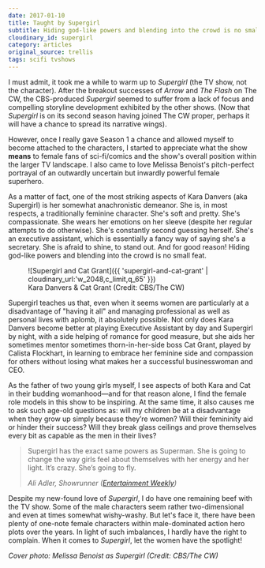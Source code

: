 ```yaml
---
date: 2017-01-10
title: Taught by Supergirl
subtitle: Hiding god-like powers and blending into the crowd is no small feat. Perhaps it's even harder when you're a woman. We can all learn a thing or two from the red-caped blonde from Krypton.
cloudinary_id: supergirl
category: articles
original_source: trellis
tags: scifi tvshows
---
```


I must admit, it took me a while to warm up to _Supergirl_ (the TV show, not the character). After the breakout successes of _Arrow_ and _The Flash_ on The CW, the CBS-produced _Supergirl_ seemed to suffer from a lack of focus and compelling storyline development exhibited by the other shows. (Now that _Supergirl_ is on its second season having joined The CW proper, perhaps it will have a chance to spread its narrative wings).

However, once I really gave Season 1 a chance and allowed myself to become attached to the characters, I started to appreciate what the show **means** to female fans of sci-fi/comics and the show's overall position within the larger TV landscape. I also came to love Melissa Benoist's pitch-perfect portrayal of an outwardly uncertain but inwardly powerful female superhero.

As a matter of fact, one of the most striking aspects of Kara Danvers (aka Supergirl) is her somewhat anachronistic demeanor. She is, in most respects, a traditionally feminine character. She's soft and pretty. She's compassionate.  She wears her emotions on her sleeve (despite her regular attempts to do otherwise). She's constantly second guessing herself. She's an executive assistant, which is essentially a fancy way of saying she's a secretary. She is afraid to shine, to stand out. And for good reason! Hiding god-like powers and blending into the crowd is no small feat.

<figure markdown="1">
  ![Supergirl and Cat Grant]({{ 'supergirl-and-cat-grant' | cloudinary_url:'w_2048,c_limit,q_65' }})
  <figcaption>Kara Danvers & Cat Grant (Credit: CBS/The CW)</figcaption>
</figure>

Supergirl teaches us that, even when it seems women are particularly at a disadvantage of "having it all" and managing professional as well as personal lives with aplomb, it absolutely possible. Not only does Kara Danvers become better at playing Executive Assistant by day and Supergirl by night, with a side helping of romance for good measure, but she aids her sometimes mentor sometimes thorn-in-her-side boss Cat Grant, played by Calista Flockhart, in learning to embrace her feminine side and compassion for others without losing what makes her a successful businesswoman and CEO.

As the father of two young girls myself, I see aspects of both Kara and Cat in their budding womanhood—and for that reason alone, I find the female role models in this show to be inspiring. At the same time, it also causes me to ask such age-old questions as: will my children be at a disadvantage when they grow up simply because they’re women? Will their femininity aid or hinder their success? Will they break glass ceilings and prove themselves every bit as capable as the men in their lives?

> Supergirl has the exact same powers as Superman. She is going to change the way girls feel about themselves with her energy and her light. It’s crazy. She’s going to fly.
>
> <footer><cite>Ali Adler, Showrunner (<a href="http://ew.com/article/2015/09/14/supergirl-3/" style="white-space: nowrap">Entertainment Weekly</a>)</cite></footer>

Despite my new-found love of _Supergirl_, I do have one remaining beef with the TV show. Some of the male characters seem rather two-dimensional and even at times somewhat wishy-washy. But let's face it, there have been plenty of one-note female characters within male-dominated action hero plots over the years. In light of such imbalances, I hardly have the right to complain. When it comes to _Supergirl_, let the women have the spotlight!


_Cover photo: Melissa Benoist as Supergirl (Credit: CBS/The CW)_
